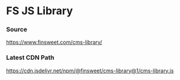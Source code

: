 # FS JS Library

### Source
https://www.finsweet.com/cms-library/

### Latest CDN Path
https://cdn.jsdelivr.net/npm/@finsweet/cms-library@1/cms-library.js 
